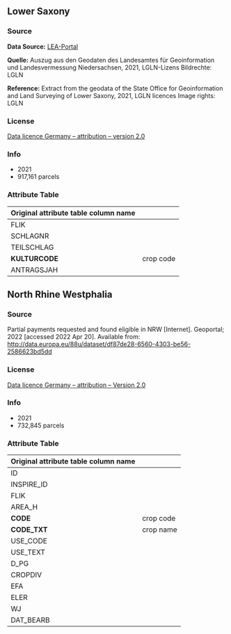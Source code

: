 ## Lower Saxony
### Source
**Data Source:** [LEA-Portal](https://sla.niedersachsen.de/landentwicklung/LEA/)

**Quelle:** Auszug aus den Geodaten des Landesamtes für Geoinformation und Landesvermessung Niedersachsen, 2021, LGLN-Lizens Bildrechte: LGLN

**Reference:** Extract from the geodata of the State Office for Geoinformation and Land Surveying of Lower Saxony, 2021, LGLN licences Image rights: LGLN

### License
[Data licence Germany – attribution – version 2.0](https://www.govdata.de/dl-de/by-2-0)

### Info
- 2021
- 917,161 parcels

### Attribute Table

| Original attribute table column name |           |
| ------------------------------------ | --------- |
| FLIK | |
| SCHLAGNR | |
| TEILSCHLAG | |
| **KULTURCODE** | crop code |
| ANTRAGSJAH | |

## North Rhine Westphalia

### Source
Partial payments requested and found eligible in NRW [Internet]. Geoportal; 2022 [accessed 2022 Apr 20]. Available from: http://data.europa.eu/88u/dataset/df87de28-6560-4303-be56-2586623bd5dd

### License
[Data licence Germany – attribution – Version 2.0](https://www.govdata.de/dl-de/by-2-0)

### Info
- 2021
- 732,845 parcels

### Attribute Table

| Original attribute table column name |           |
| ------------------------------------ | --------- |
| ID | |
| INSPIRE_ID | |
| FLIK | |
| AREA_H | |
| **CODE** | crop code |
| **CODE_TXT** | crop name |
| USE_CODE | |
| USE_TEXT | |
| D_PG | |
| CROPDIV | |
| EFA | |
| ELER | |
| WJ | |
| DAT_BEARB | |